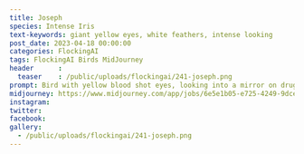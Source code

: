 ```yaml
---
title: Joseph
species: Intense Iris
text-keywords: giant yellow eyes, white feathers, intense looking
post_date: 2023-04-18 00:00:00
categories: FlockingAI
tags: FlockingAI Birds MidJourney 
header      :
  teaser    : /public/uploads/flockingai/241-joseph.png
prompt: Bird with yellow blood shot eyes, looking into a mirror on drugs, scared, fear and loathing, gonzo, manga, 
midjourney: https://www.midjourney.com/app/jobs/6e5e1b05-e725-4249-9dce-b908a724a73c
instagram: 
twitter: 
facebook: 
gallery: 
  - /public/uploads/flockingai/241-joseph.png
---
```


